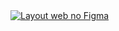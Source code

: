 <a href="https://www.figma.com/design/rHnClKDSuX3tgjkMPyievj/Prot%C3%B3tipos-funcionalidades---PI?node-id=0-1&t=VXQW2h70S5ibVwDG-0">
  <img alt="Layout web no Figma" src="https://img.shields.io/badge/Acessar%20Web%20-Figma-%2304D361">
</a>